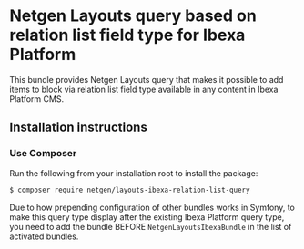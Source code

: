 # Netgen Layouts query based on relation list field type for Ibexa Platform

This bundle provides Netgen Layouts query that makes it possible to add items to
block via relation list field type available in any content in Ibexa Platform
CMS.

## Installation instructions

### Use Composer

Run the following from your installation root to install the package:

```bash
$ composer require netgen/layouts-ibexa-relation-list-query
```

Due to how prepending configuration of other bundles works in Symfony, to make
this query type display after the existing Ibexa Platform query type, you need
to add the bundle BEFORE `NetgenLayoutsIbexaBundle` in the list of activated
bundles.
